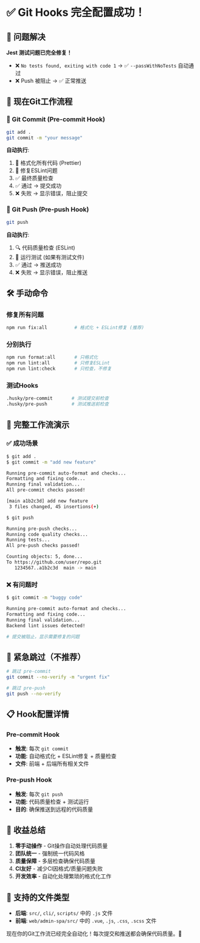 # ✅ Git Hooks 完全配置成功！

## 🎉 问题解决

**Jest 测试问题已完全修复！** 
- ❌ `No tests found, exiting with code 1` → ✅ `--passWithNoTests` 自动通过
- ❌ Push 被阻止 → ✅ 正常推送

## 🚀 现在Git工作流程

### 📝 Git Commit (Pre-commit Hook)
```bash
git add .
git commit -m "your message"
```

**自动执行**:
1. 🎨 格式化所有代码 (Prettier)
2. 🔧 修复ESLint问题
3. ✅ 最终质量检查
4. ✅ 通过 → 提交成功
5. ❌ 失败 → 显示错误，阻止提交

### 🚀 Git Push (Pre-push Hook)
```bash
git push
```

**自动执行**:
1. 🔍 代码质量检查 (ESLint)
2. 🧪 运行测试 (如果有测试文件)
3. ✅ 通过 → 推送成功
4. ❌ 失败 → 显示错误，阻止推送

## 🛠️ 手动命令

### 修复所有问题
```bash
npm run fix:all          # 格式化 + ESLint修复 (推荐)
```

### 分别执行
```bash
npm run format:all       # 只格式化
npm run lint:all         # 只修复ESLint
npm run lint:check       # 只检查，不修复
```

### 测试Hooks
```bash
.husky/pre-commit       # 测试提交前检查
.husky/pre-push         # 测试推送前检查
```

## 🎯 完整工作流演示

### ✅ 成功场景
```bash
$ git add .
$ git commit -m "add new feature"

Running pre-commit auto-format and checks...
Formatting and fixing code...
Running final validation...
All pre-commit checks passed!

[main a1b2c3d] add new feature
 3 files changed, 45 insertions(+)

$ git push

Running pre-push checks...
Running code quality checks...
Running tests...
All pre-push checks passed!

Counting objects: 5, done...
To https://github.com/user/repo.git
   1234567..a1b2c3d  main -> main
```

### ❌ 有问题时
```bash
$ git commit -m "buggy code"

Running pre-commit auto-format and checks...
Formatting and fixing code...
Running final validation...
Backend lint issues detected!

# 提交被阻止，显示需要修复的问题
```

## 🔧 紧急跳过（不推荐）

```bash
# 跳过 pre-commit
git commit --no-verify -m "urgent fix"

# 跳过 pre-push  
git push --no-verify
```

## 📋 Hook配置详情

### Pre-commit Hook
- **触发**: 每次 `git commit`
- **功能**: 自动格式化 + ESLint修复 + 质量检查
- **文件**: 前端 + 后端所有相关文件

### Pre-push Hook  
- **触发**: 每次 `git push`
- **功能**: 代码质量检查 + 测试运行
- **目的**: 确保推送到远程的代码质量

## 🎉 收益总结

1. **零手动操作** - Git操作自动处理代码质量
2. **团队统一** - 强制统一代码风格
3. **质量保障** - 多层检查确保代码质量
4. **CI友好** - 减少CI因格式/质量问题失败
5. **开发效率** - 自动化处理繁琐的格式化工作

## 🎯 支持的文件类型

- **后端**: `src/`, `cli/`, `scripts/` 中的 `.js` 文件
- **前端**: `web/admin-spa/src/` 中的 `.vue`, `.js`, `.css`, `.scss` 文件

现在你的Git工作流已经完全自动化！每次提交和推送都会确保代码质量。🚀